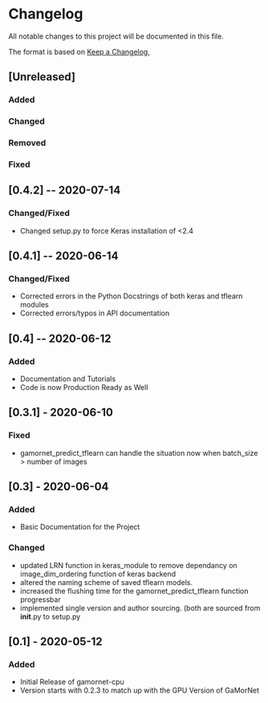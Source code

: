 # Changelog
All notable changes to this project will be documented in this file.

The format is based on [Keep a Changelog](https://keepachangelog.com/en/1.0.0/),

## [Unreleased]

### Added

### Changed

### Removed

### Fixed

## [0.4.2] -- 2020-07-14

### Changed/Fixed
- Changed setup.py to force Keras installation of <2.4 

## [0.4.1] -- 2020-06-14

### Changed/Fixed
- Corrected errors in the Python Docstrings of both keras and tflearn modules
- Corrected errors/typos in API documentation 


## [0.4] -- 2020-06-12

### Added
- Documentation and Tutorials
- Code is now Production Ready as Well



## [0.3.1] - 2020-06-10

### Fixed
- gamornet_predict_tflearn can handle the situation now when batch_size > number of images



## [0.3] - 2020-06-04

### Added
- Basic Documentation for the Project

### Changed
- updated LRN function in keras_module to remove dependancy on image_dim_ordering function of keras backend
- altered the naming scheme of saved tflearn models.
- increased the flushing time for the gamornet_predict_tflearn function progressbar
- implemented single version and author sourcing. (both are sourced from __init__.py to setup.py

## [0.1] - 2020-05-12
### Added
- Initial Release of gamornet-cpu
- Version starts with 0.2.3 to match up with the GPU Version of GaMorNet
